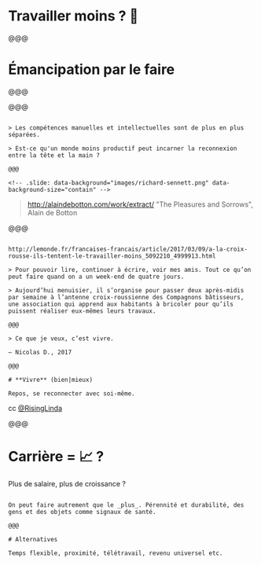 <!-- .slide: data-state="contrasted" -->

# Travailler moins ? 🤔

@@@

# Émancipation par le **faire**

@@@


<!-- .slide: data-background="images/biennal-design.jpg" -->

@@@


<!-- .slide: data-background="images/biennal-disconnection.jpg" -->

~~~~

> Les compétences manuelles et intellectuelles sont de plus en plus séparées.

> Est-ce qu'un monde moins productif peut incarner la reconnexion entre la tête et la main ?

@@@

<!-- .slide: data-background="images/richard-sennett.png" data-background-size="contain" -->

~~~~

> http://alaindebotton.com/work/extract/
> "The Pleasures and Sorrows", Alain de Botton

@@@

<!-- .slide: data-background="images/francaises-francais.jpg" data-background-size="contain" -->


~~~~

http://lemonde.fr/francaises-francais/article/2017/03/09/a-la-croix-rousse-ils-tentent-le-travailler-moins_5092210_4999913.html

> Pour pouvoir lire, continuer à écrire, voir mes amis. Tout ce qu’on peut faire quand on a un week-end de quatre jours.

> Aujourd’hui menuisier, il s’organise pour passer deux après-midis par semaine à l’antenne croix-roussienne des Compagnons bâtisseurs, une association qui apprend aux habitants à bricoler pour qu’ils puissent réaliser eux-mêmes leurs travaux.

@@@

> Ce que je veux, c’est vivre.

— Nicolas D., 2017

@@@

# **Vivre** (bien|mieux)

Repos, se reconnecter avec soi-même.

~~~~

cc [@RisingLinda](https://twitter.com/RisingLinda)

@@@

# Carrière = 📈 ?

Plus de salaire, plus de croissance ?

~~~~

On peut faire autrement que le _plus_. Pérennité et durabilité, des gens et des objets comme signaux de santé.

@@@

# Alternatives

Temps flexible, proximité, télétravail, revenu universel etc.
